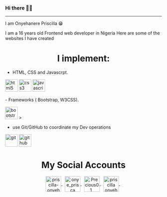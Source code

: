 ### Hi there 👋🏿

<hr>

I am Onyehanere Priscilla 😁

I am a 16 years old Frontend web developer in Nigeria
Here are some of the websites I have created


<h1 align="center">I implement:</h1>


-  HTML, CSS and Javascrpt.
<p>
    <img src="https://devicons.github.io/devicon/devicon.git/icons/html5/html5-original-wordmark.svg" alt="html5" height="40"/> 
    <img src="https://devicons.github.io/devicon/devicon.git/icons/css3/css3-original-wordmark.svg" alt="css3" height="40"/>
    <img src="https://devicons.github.io/devicon/devicon.git/icons/javascript/javascript-original.svg" alt="javascript" height="40"/>
</p>
-  Frameworks ( Bootstrap, W3CSS).
<p> 
    <img src="https://devicons.github.io/devicon/devicon.git/icons/bootstrap/bootstrap-plain.svg" alt="bootstrap" height="40"/> 
    > 
</p>


- use Git/GitHub to coordinate my Dev operations
<p>
    <img src="https://www.vectorlogo.zone/logos/git-scm/git-scm-ar21.svg" alt="git" height="40"/> 
    <img src="https://www.vectorlogo.zone/logos/github/github-ar21.svg" alt="github" height="40"/> 
</p>


<h1 align="center">My Social Accounts</h1>

<p align="center">
    <a href="https://www.linkedin.com/in/priscilla-onyehanere-4099a3200" target="_blank">
       <img align="center" src="https://www.vectorlogo.zone/logos/linkedin/linkedin-icon.svg" alt="priscilla-onyehanere" height="50" />
    </a>
    &nbsp;
      <a href="https://instagram.com/onye_prisca" target="_blank">
        <img align="center" src="https://www.vectorlogo.zone/logos/instagram/instagram-icon.svg" alt="onye_prisca" height="50" />
    </a>
    &nbsp;
    <a href="https://mobile.twitter.com/Precious01_" target="_blank">
        <img align="center" src="https://devicon.dev/devicon.git/icons/twitter/twitter-original.svg" alt="Precious01_" height="50" />
    </a>
    &nbsp;
    <a href="https://www.facebook.com/priscilla.onyehanere.5" target="_blank">
        <img align="center" src="https://www.vectorlogo.zone/logos/facebook/facebook-official.svg" alt="priscilla onyehanere" height="50" />
    </a>
    &nbsp
    
</p>

